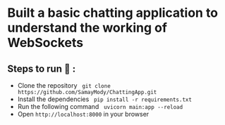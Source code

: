 # Built a basic chatting application to understand the working of WebSockets


## Steps to run 🚀 :
- Clone the repository ``` git clone https://github.com/SamayMody/ChattingApp.git```
- Install the dependencies ``` pip install -r requirements.txt```
- Run the following command ``` uvicorn main:app --reload```
- Open ```http://localhost:8000``` in your browser